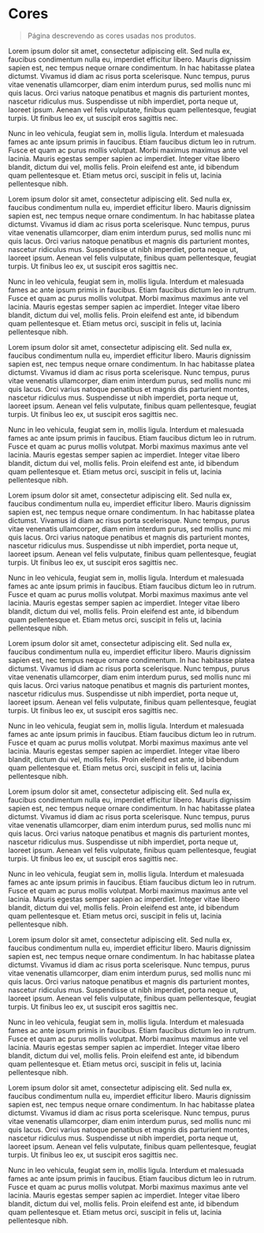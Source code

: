 # Cores

> Página descrevendo as cores usadas nos produtos.

Lorem ipsum dolor sit amet, consectetur adipiscing elit. Sed nulla ex, faucibus condimentum nulla eu, imperdiet efficitur libero. Mauris dignissim sapien est, nec tempus neque ornare condimentum. In hac habitasse platea dictumst. Vivamus id diam ac risus porta scelerisque. Nunc tempus, purus vitae venenatis ullamcorper, diam enim interdum purus, sed mollis nunc mi quis lacus. Orci varius natoque penatibus et magnis dis parturient montes, nascetur ridiculus mus. Suspendisse ut nibh imperdiet, porta neque ut, laoreet ipsum. Aenean vel felis vulputate, finibus quam pellentesque, feugiat turpis. Ut finibus leo ex, ut suscipit eros sagittis nec.

Nunc in leo vehicula, feugiat sem in, mollis ligula. Interdum et malesuada fames ac ante ipsum primis in faucibus. Etiam faucibus dictum leo in rutrum. Fusce et quam ac purus mollis volutpat. Morbi maximus maximus ante vel lacinia. Mauris egestas semper sapien ac imperdiet. Integer vitae libero blandit, dictum dui vel, mollis felis. Proin eleifend est ante, id bibendum quam pellentesque et. Etiam metus orci, suscipit in felis ut, lacinia pellentesque nibh.

Lorem ipsum dolor sit amet, consectetur adipiscing elit. Sed nulla ex, faucibus condimentum nulla eu, imperdiet efficitur libero. Mauris dignissim sapien est, nec tempus neque ornare condimentum. In hac habitasse platea dictumst. Vivamus id diam ac risus porta scelerisque. Nunc tempus, purus vitae venenatis ullamcorper, diam enim interdum purus, sed mollis nunc mi quis lacus. Orci varius natoque penatibus et magnis dis parturient montes, nascetur ridiculus mus. Suspendisse ut nibh imperdiet, porta neque ut, laoreet ipsum. Aenean vel felis vulputate, finibus quam pellentesque, feugiat turpis. Ut finibus leo ex, ut suscipit eros sagittis nec.

Nunc in leo vehicula, feugiat sem in, mollis ligula. Interdum et malesuada fames ac ante ipsum primis in faucibus. Etiam faucibus dictum leo in rutrum. Fusce et quam ac purus mollis volutpat. Morbi maximus maximus ante vel lacinia. Mauris egestas semper sapien ac imperdiet. Integer vitae libero blandit, dictum dui vel, mollis felis. Proin eleifend est ante, id bibendum quam pellentesque et. Etiam metus orci, suscipit in felis ut, lacinia pellentesque nibh.

Lorem ipsum dolor sit amet, consectetur adipiscing elit. Sed nulla ex, faucibus condimentum nulla eu, imperdiet efficitur libero. Mauris dignissim sapien est, nec tempus neque ornare condimentum. In hac habitasse platea dictumst. Vivamus id diam ac risus porta scelerisque. Nunc tempus, purus vitae venenatis ullamcorper, diam enim interdum purus, sed mollis nunc mi quis lacus. Orci varius natoque penatibus et magnis dis parturient montes, nascetur ridiculus mus. Suspendisse ut nibh imperdiet, porta neque ut, laoreet ipsum. Aenean vel felis vulputate, finibus quam pellentesque, feugiat turpis. Ut finibus leo ex, ut suscipit eros sagittis nec.

Nunc in leo vehicula, feugiat sem in, mollis ligula. Interdum et malesuada fames ac ante ipsum primis in faucibus. Etiam faucibus dictum leo in rutrum. Fusce et quam ac purus mollis volutpat. Morbi maximus maximus ante vel lacinia. Mauris egestas semper sapien ac imperdiet. Integer vitae libero blandit, dictum dui vel, mollis felis. Proin eleifend est ante, id bibendum quam pellentesque et. Etiam metus orci, suscipit in felis ut, lacinia pellentesque nibh.

Lorem ipsum dolor sit amet, consectetur adipiscing elit. Sed nulla ex, faucibus condimentum nulla eu, imperdiet efficitur libero. Mauris dignissim sapien est, nec tempus neque ornare condimentum. In hac habitasse platea dictumst. Vivamus id diam ac risus porta scelerisque. Nunc tempus, purus vitae venenatis ullamcorper, diam enim interdum purus, sed mollis nunc mi quis lacus. Orci varius natoque penatibus et magnis dis parturient montes, nascetur ridiculus mus. Suspendisse ut nibh imperdiet, porta neque ut, laoreet ipsum. Aenean vel felis vulputate, finibus quam pellentesque, feugiat turpis. Ut finibus leo ex, ut suscipit eros sagittis nec.

Nunc in leo vehicula, feugiat sem in, mollis ligula. Interdum et malesuada fames ac ante ipsum primis in faucibus. Etiam faucibus dictum leo in rutrum. Fusce et quam ac purus mollis volutpat. Morbi maximus maximus ante vel lacinia. Mauris egestas semper sapien ac imperdiet. Integer vitae libero blandit, dictum dui vel, mollis felis. Proin eleifend est ante, id bibendum quam pellentesque et. Etiam metus orci, suscipit in felis ut, lacinia pellentesque nibh.

Lorem ipsum dolor sit amet, consectetur adipiscing elit. Sed nulla ex, faucibus condimentum nulla eu, imperdiet efficitur libero. Mauris dignissim sapien est, nec tempus neque ornare condimentum. In hac habitasse platea dictumst. Vivamus id diam ac risus porta scelerisque. Nunc tempus, purus vitae venenatis ullamcorper, diam enim interdum purus, sed mollis nunc mi quis lacus. Orci varius natoque penatibus et magnis dis parturient montes, nascetur ridiculus mus. Suspendisse ut nibh imperdiet, porta neque ut, laoreet ipsum. Aenean vel felis vulputate, finibus quam pellentesque, feugiat turpis. Ut finibus leo ex, ut suscipit eros sagittis nec.

Nunc in leo vehicula, feugiat sem in, mollis ligula. Interdum et malesuada fames ac ante ipsum primis in faucibus. Etiam faucibus dictum leo in rutrum. Fusce et quam ac purus mollis volutpat. Morbi maximus maximus ante vel lacinia. Mauris egestas semper sapien ac imperdiet. Integer vitae libero blandit, dictum dui vel, mollis felis. Proin eleifend est ante, id bibendum quam pellentesque et. Etiam metus orci, suscipit in felis ut, lacinia pellentesque nibh.

Lorem ipsum dolor sit amet, consectetur adipiscing elit. Sed nulla ex, faucibus condimentum nulla eu, imperdiet efficitur libero. Mauris dignissim sapien est, nec tempus neque ornare condimentum. In hac habitasse platea dictumst. Vivamus id diam ac risus porta scelerisque. Nunc tempus, purus vitae venenatis ullamcorper, diam enim interdum purus, sed mollis nunc mi quis lacus. Orci varius natoque penatibus et magnis dis parturient montes, nascetur ridiculus mus. Suspendisse ut nibh imperdiet, porta neque ut, laoreet ipsum. Aenean vel felis vulputate, finibus quam pellentesque, feugiat turpis. Ut finibus leo ex, ut suscipit eros sagittis nec.

Nunc in leo vehicula, feugiat sem in, mollis ligula. Interdum et malesuada fames ac ante ipsum primis in faucibus. Etiam faucibus dictum leo in rutrum. Fusce et quam ac purus mollis volutpat. Morbi maximus maximus ante vel lacinia. Mauris egestas semper sapien ac imperdiet. Integer vitae libero blandit, dictum dui vel, mollis felis. Proin eleifend est ante, id bibendum quam pellentesque et. Etiam metus orci, suscipit in felis ut, lacinia pellentesque nibh.

Lorem ipsum dolor sit amet, consectetur adipiscing elit. Sed nulla ex, faucibus condimentum nulla eu, imperdiet efficitur libero. Mauris dignissim sapien est, nec tempus neque ornare condimentum. In hac habitasse platea dictumst. Vivamus id diam ac risus porta scelerisque. Nunc tempus, purus vitae venenatis ullamcorper, diam enim interdum purus, sed mollis nunc mi quis lacus. Orci varius natoque penatibus et magnis dis parturient montes, nascetur ridiculus mus. Suspendisse ut nibh imperdiet, porta neque ut, laoreet ipsum. Aenean vel felis vulputate, finibus quam pellentesque, feugiat turpis. Ut finibus leo ex, ut suscipit eros sagittis nec.

Nunc in leo vehicula, feugiat sem in, mollis ligula. Interdum et malesuada fames ac ante ipsum primis in faucibus. Etiam faucibus dictum leo in rutrum. Fusce et quam ac purus mollis volutpat. Morbi maximus maximus ante vel lacinia. Mauris egestas semper sapien ac imperdiet. Integer vitae libero blandit, dictum dui vel, mollis felis. Proin eleifend est ante, id bibendum quam pellentesque et. Etiam metus orci, suscipit in felis ut, lacinia pellentesque nibh.

Lorem ipsum dolor sit amet, consectetur adipiscing elit. Sed nulla ex, faucibus condimentum nulla eu, imperdiet efficitur libero. Mauris dignissim sapien est, nec tempus neque ornare condimentum. In hac habitasse platea dictumst. Vivamus id diam ac risus porta scelerisque. Nunc tempus, purus vitae venenatis ullamcorper, diam enim interdum purus, sed mollis nunc mi quis lacus. Orci varius natoque penatibus et magnis dis parturient montes, nascetur ridiculus mus. Suspendisse ut nibh imperdiet, porta neque ut, laoreet ipsum. Aenean vel felis vulputate, finibus quam pellentesque, feugiat turpis. Ut finibus leo ex, ut suscipit eros sagittis nec.

Nunc in leo vehicula, feugiat sem in, mollis ligula. Interdum et malesuada fames ac ante ipsum primis in faucibus. Etiam faucibus dictum leo in rutrum. Fusce et quam ac purus mollis volutpat. Morbi maximus maximus ante vel lacinia. Mauris egestas semper sapien ac imperdiet. Integer vitae libero blandit, dictum dui vel, mollis felis. Proin eleifend est ante, id bibendum quam pellentesque et. Etiam metus orci, suscipit in felis ut, lacinia pellentesque nibh.
